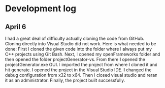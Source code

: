 # Development log

## April 6
I had a great deal of difficulty actually cloning the code from GitHub. Cloning directly into Visual Studio did not work. Here is what needed to be done:
First I cloned the given code into the folder where I always put my C++ projects using Git Bash. Next, I opened my openFrameworks folder and then opened the folder projectGenerator-vs. From there I opened the projectGenerator.exe GUI. 
I imported the project from where I cloned it and hit generate. I opened the project in the Visual Studio IDE. I changed the debug configuration from x32 to x64. Then I closed visual studio and reran it as an administrator. Finally, the project built successfully.